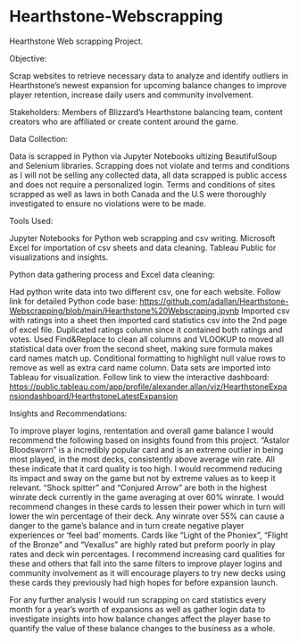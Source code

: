 # Hearthstone-Webscrapping
Hearthstone Web scrapping Project.

Objective:

Scrap websites to retrieve necessary data to analyze and identify outliers in Hearthstone’s newest expansion for upcoming balance changes to improve player retention, increase daily users and community involvement.

Stakeholders: Members of Blizzard’s Hearthstone balancing team, content creators who are affiliated or create content around the game.

Data Collection:

Data is scrapped in Python via Jupyter Notebooks ultizing BeautifulSoup and Selenium libraries. Scrapping does not violate and terms and conditions as I will not be selling any collected data, all data scrapped is public access and does not require a personalized login. Terms and conditions of sites scrapped as well as laws in both Canada and the U.S were thoroughly investigated to ensure no violations were to be made. 

Tools Used:

Jupyter Notebooks for Python web scrapping and csv writing. 
Microsoft Excel for importation of csv sheets and data cleaning.
Tableau Public for visualizations and insights.


Python data gathering process and Excel data cleaning:

Had python write data into two different csv, one for each website. 
Follow link for detailed Python code base: https://github.com/adallan/Hearthstone-Webscrapping/blob/main/Hearthstone%20Webscraping.ipynb
Imported csv with ratings into a sheet then imported card statistics csv into the 2nd page of excel file. Duplicated ratings column since it contained both ratings and votes. Used Find&Replace to clean all columns and VLOOKUP to moved all statistical data over from the second sheet, making sure formula makes card names match up. Conditional formatting to highlight null value rows to remove as well as extra card name column. Data sets are imported into Tableau for visualization. Follow link to view the interactive dashboard: https://public.tableau.com/app/profile/alexander.allan/viz/HearthstoneExpansiondashboard/HearthstoneLatestExpansion

Insights and Recommendations:

To improve player logins, rententation and overall game balance I would recommend the following based on insights found from this project.
“Astalor Bloodsworn” is a incredibly popular card and is an extreme outlier in being most played, in the most decks, consistently above average win rate. All these indicate that it card quality is too high. I would recommend reducing its impact and sway on the game but not by extreme values as to keep it relevant.
“Shock spitter” and “Conjured Arrow” are both in the highest winrate deck currently in the game averaging at over 60% winrate. I would recommend changes in these cards to lessen their power which in turn will lower the win percentage of their deck. Any winrate over 55% can cause a danger to the game’s balance and in turn create negative player experiences or ‘feel bad’ moments.
Cards like “Light of the Phoniex”, “Flight of the Bronze” and  “Vexallus” are highly rated but preform poorly in play rates and deck win percentages. I recommend increasing card qualities for these and others that fall into the same filters to improve player logins and community involvement as it will encourage players to try new decks using these cards they previously had high hopes for before expansion launch.

For any further analysis I would run scrapping on card statistics every month for a year’s worth of expansions as well as gather login data to investigate insights into how balance changes affect the player base to quantify the value of these balance changes to the business as a whole.
